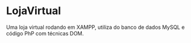 # LojaVirtual
Uma loja virtual rodando em XAMPP, utiliza do banco de dados MySQL e código PhP com técnicas DOM.
